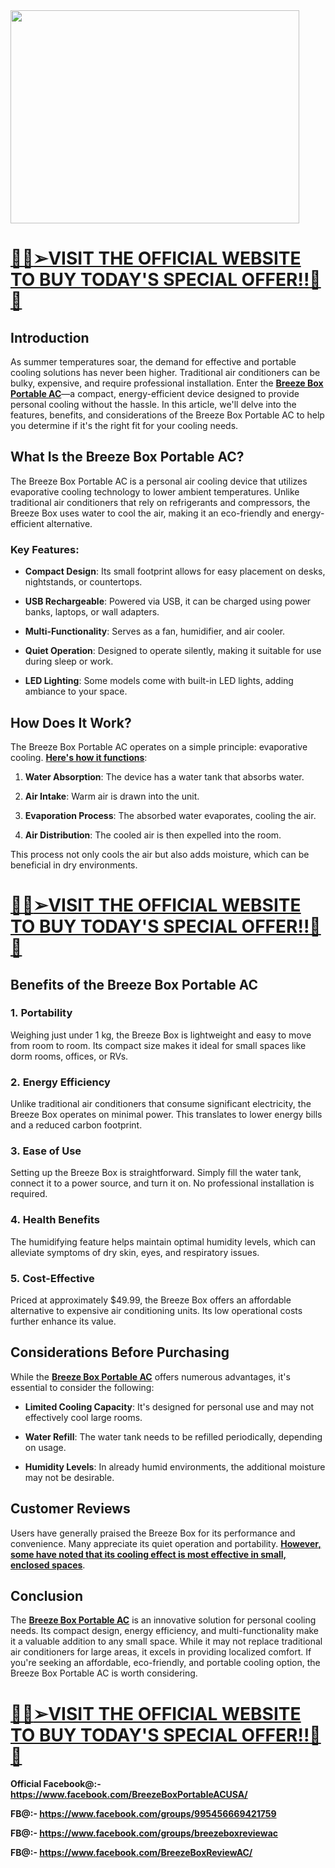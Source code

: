 <div class="separator"><a href="https://www.facebook.com/BreezeBoxPortableACUSA/" target="_blank" rel="nofollow"><img src="https://blogger.googleusercontent.com/img/b/R29vZ2xl/AVvXsEgdSFOuMMs9Y736VKWMEZn2K6f-zNNZ6cJsnJ0Mm-ayR_gJIrfjmzPQhWYVDJdFfBgBXqdaeiucD1u9DKbsCNnKDZCvRxhYEuhw4UsmoM8BZekir43vomsTkq-4dIc5iiAG3QBKzJdRGdBpLzsusP7InNs04T24k0bgR7skQcQ_6Iv_RXOBfSAK3FSA6Q1M/w462-h341/best_crop_802cf8916980e69d888f_image__2_.png" alt="" width="462" height="341" border="0" data-original-height="568" data-original-width="770" /></a></div>
<h1><u>👀💥<strong><a href="https://getdeal24x7.com/breeze-box-ac-buy" target="_blank" rel="nofollow">➢VISIT THE OFFICIAL WEBSITE TO BUY TODAY'S SPECIAL OFFER!!</a></strong>👀💥</u></h1>
<h2 data-end="105" data-start="90">Introduction</h2>
<p data-end="607" data-start="107">As summer temperatures soar, the demand for effective and portable cooling solutions has never been higher. Traditional air conditioners can be bulky, expensive, and require professional installation. Enter the&nbsp;<strong><a href="https://www.facebook.com/BreezeBoxPortableACUSA/" target="_blank" rel="nofollow">Breeze Box Portable AC</a></strong>&mdash;a compact, energy-efficient device designed to provide personal cooling without the hassle. In this article, we'll delve into the features, benefits, and considerations of the Breeze Box Portable AC to help you determine if it's the right fit for your cooling needs.</p>
<h2 data-end="647" data-start="609">What Is the Breeze Box Portable AC?</h2>
<p data-end="966" data-start="649">The Breeze Box Portable AC is a personal air cooling device that utilizes evaporative cooling technology to lower ambient temperatures. Unlike traditional air conditioners that rely on refrigerants and compressors, the Breeze Box uses water to cool the air, making it an eco-friendly and energy-efficient alternative.</p>
<h3 data-end="985" data-start="968">Key Features:</h3>
<ul data-end="1335" data-start="987">
<li data-end="1046" data-start="987">
<p data-end="1046" data-start="989"><strong data-end="1007" data-start="989">Compact Design</strong>:&nbsp;<span class="relative -mx-px my-[-0.2rem] rounded px-px py-[0.2rem] transition-colors duration-100 ease-in-out">Its small footprint allows for easy placement on desks, nightstands, or countertops.</span></p>
</li>
<li data-end="1108" data-start="1047">
<p data-end="1108" data-start="1049"><strong data-end="1069" data-start="1049">USB Rechargeable</strong>:&nbsp;<span class="relative -mx-px my-[-0.2rem] rounded px-px py-[0.2rem] transition-colors duration-100 ease-in-out">Powered via USB, it can be charged using power banks, laptops, or wall adapters.</span></p>
</li>
<li data-end="1173" data-start="1109">
<p data-end="1173" data-start="1111"><strong data-end="1134" data-start="1111">Multi-Functionality</strong>:&nbsp;<span class="relative -mx-px my-[-0.2rem] rounded px-px py-[0.2rem] transition-colors duration-100 ease-in-out">Serves as a fan, humidifier, and air cooler.</span></p>
</li>
<li data-end="1236" data-start="1174">
<p data-end="1236" data-start="1176"><strong data-end="1195" data-start="1176">Quiet Operation</strong>:&nbsp;<span class="relative -mx-px my-[-0.2rem] rounded px-px py-[0.2rem] transition-colors duration-100 ease-in-out">Designed to operate silently, making it suitable for use during sleep or work.</span></p>
</li>
<li data-end="1335" data-start="1237">
<p data-end="1335" data-start="1239"><strong data-end="1255" data-start="1239">LED Lighting</strong>:&nbsp;<span class="relative -mx-px my-[-0.2rem] rounded px-px py-[0.2rem] transition-colors duration-100 ease-in-out">Some models come with built-in LED lights, adding ambiance to your space.</span></p>
</li>
</ul>
<h2 data-end="1357" data-start="1337">How Does It Work?</h2>
<p data-end="1522" data-start="1359">The Breeze Box Portable AC operates on a simple principle:&nbsp;<span class="relative -mx-px my-[-0.2rem] rounded px-px py-[0.2rem] transition-colors duration-100 ease-in-out">evaporative cooling.</span>&nbsp;<strong><a href="https://www.facebook.com/groups/breezeboxreviewac" target="_blank" rel="nofollow">Here's how it functions</a></strong>:</p>
<ol data-end="1819" data-start="1524">
<li data-end="1588" data-start="1524">
<p data-end="1588" data-start="1527"><strong data-end="1547" data-start="1527">Water Absorption</strong>:&nbsp;<span class="relative -mx-px my-[-0.2rem] rounded px-px py-[0.2rem] transition-colors duration-100 ease-in-out">The device has a water tank that absorbs water.</span></p>
</li>
<li data-end="1647" data-start="1589">
<p data-end="1647" data-start="1592"><strong data-end="1606" data-start="1592">Air Intake</strong>:&nbsp;<span class="relative -mx-px my-[-0.2rem] rounded px-px py-[0.2rem] transition-colors duration-100 ease-in-out">Warm air is drawn into the unit.</span></p>
</li>
<li data-end="1715" data-start="1648">
<p data-end="1715" data-start="1651"><strong data-end="1674" data-start="1651">Evaporation Process</strong>:&nbsp;<span class="relative -mx-px my-[-0.2rem] rounded px-px py-[0.2rem] transition-colors duration-100 ease-in-out">The absorbed water evaporates, cooling the air.</span></p>
</li>
<li data-end="1819" data-start="1716">
<p data-end="1819" data-start="1719"><strong data-end="1739" data-start="1719">Air Distribution</strong>:&nbsp;<span class="relative -mx-px my-[-0.2rem] rounded px-px py-[0.2rem] transition-colors duration-100 ease-in-out">The cooled air is then expelled into the room.</span></p>
</li>
</ol>
<p data-end="1899" data-start="1821"><span class="relative -mx-px my-[-0.2rem] rounded px-px py-[0.2rem] transition-colors duration-100 ease-in-out">This process not only cools the air but also adds moisture, which can be beneficial in dry environments.</span></p>
<h1><u>👀💥<strong><a href="https://getdeal24x7.com/breeze-box-ac-buy" target="_blank" rel="nofollow">➢VISIT THE OFFICIAL WEBSITE TO BUY TODAY'S SPECIAL OFFER!!</a></strong>👀💥</u></h1>
<h2 data-end="1942" data-start="1901">Benefits of the Breeze Box Portable AC</h2>
<h3 data-end="1966" data-start="1944">1.&nbsp;<strong data-end="1966" data-start="1951">Portability</strong></h3>
<p data-end="2086" data-start="1968"><span class="relative -mx-px my-[-0.2rem] rounded px-px py-[0.2rem] transition-colors duration-100 ease-in-out">Weighing just under 1 kg, the Breeze Box is lightweight and easy to move from room to room.</span>&nbsp;<span class="relative -mx-px my-[-0.2rem] rounded px-px py-[0.2rem] transition-colors duration-100 ease-in-out">Its compact size makes it ideal for small spaces like dorm rooms, offices, or RVs.</span></p>
<h3 data-end="2116" data-start="2088">2.&nbsp;<strong data-end="2116" data-start="2095">Energy Efficiency</strong></h3>
<p data-end="2236" data-start="2118"><span class="relative -mx-px my-[-0.2rem] rounded px-px py-[0.2rem] transition-colors duration-100 ease-in-out">Unlike traditional air conditioners that consume significant electricity, the Breeze Box operates on minimal power.</span>&nbsp;<span class="relative -mx-px my-[-0.2rem] rounded px-px py-[0.2rem] transition-colors duration-100 ease-in-out">This translates to lower energy bills and a reduced carbon footprint.</span></p>
<h3 data-end="2260" data-start="2238">3.&nbsp;<strong data-end="2260" data-start="2245">Ease of Use</strong></h3>
<p data-end="2420" data-start="2262"><span class="relative -mx-px my-[-0.2rem] rounded px-px py-[0.2rem] transition-colors duration-100 ease-in-out">Setting up the Breeze Box is straightforward.</span>&nbsp;<span class="relative -mx-px my-[-0.2rem] rounded px-px py-[0.2rem] transition-colors duration-100 ease-in-out">Simply fill the water tank, connect it to a power source, and turn it on.</span>&nbsp;<span class="relative -mx-px my-[-0.2rem] rounded px-px py-[0.2rem] transition-colors duration-100 ease-in-out">No professional installation is required.</span></p>
<h3 data-end="2448" data-start="2422">4.&nbsp;<strong data-end="2448" data-start="2429">Health Benefits</strong></h3>
<p data-end="2528" data-start="2450"><span class="relative -mx-px my-[-0.2rem] rounded px-px py-[0.2rem] transition-colors duration-100 ease-in-out">The humidifying feature helps maintain optimal humidity levels, which can alleviate symptoms of dry skin, eyes, and respiratory issues.</span></p>
<h3 data-end="2555" data-start="2530">5.&nbsp;<strong data-end="2555" data-start="2537">Cost-Effective</strong></h3>
<p data-end="2675" data-start="2557"><span class="relative -mx-px my-[-0.2rem] rounded px-px py-[0.2rem] transition-colors duration-100 ease-in-out">Priced at approximately $49.99, the Breeze Box offers an affordable alternative to expensive air conditioning units.</span>&nbsp;<span class="relative -mx-px my-[-0.2rem] rounded px-px py-[0.2rem] transition-colors duration-100 ease-in-out">Its low operational costs further enhance its value.</span></p>
<h2 data-end="2712" data-start="2677">Considerations Before Purchasing</h2>
<p data-end="2816" data-start="2714">While the&nbsp;<strong><a href="https://www.facebook.com/BreezeBoxPortableACUSA/" target="_blank" rel="nofollow">Breeze Box Portable AC</a></strong>&nbsp;offers numerous advantages, it's essential to consider the following:</p>
<ul data-end="3051" data-start="2818">
<li data-end="2889" data-start="2818">
<p data-end="2889" data-start="2820"><strong data-end="2848" data-start="2820">Limited Cooling Capacity</strong>:&nbsp;<span class="relative -mx-px my-[-0.2rem] rounded px-px py-[0.2rem] transition-colors duration-100 ease-in-out">It's designed for personal use and may not effectively cool large rooms.</span></p>
</li>
<li data-end="2949" data-start="2890">
<p data-end="2949" data-start="2892"><strong data-end="2908" data-start="2892">Water Refill</strong>:&nbsp;<span class="relative -mx-px my-[-0.2rem] rounded px-px py-[0.2rem] transition-colors duration-100 ease-in-out">The water tank needs to be refilled periodically, depending on usage.</span></p>
</li>
<li data-end="3051" data-start="2950">
<p data-end="3051" data-start="2952"><strong data-end="2971" data-start="2952">Humidity Levels</strong>:&nbsp;<span class="relative -mx-px my-[-0.2rem] rounded px-px py-[0.2rem] transition-colors duration-100 ease-in-out">In already humid environments, the additional moisture may not be desirable.</span></p>
</li>
</ul>
<h2 data-end="3072" data-start="3053">Customer Reviews</h2>
<p data-end="3232" data-start="3074"><span class="relative -mx-px my-[-0.2rem] rounded px-px py-[0.2rem] transition-colors duration-100 ease-in-out">Users have generally praised the Breeze Box for its performance and convenience.</span>&nbsp;<span class="relative -mx-px my-[-0.2rem] rounded px-px py-[0.2rem] transition-colors duration-100 ease-in-out">Many appreciate its quiet operation and portability.</span>&nbsp;<span class="relative -mx-px my-[-0.2rem] rounded px-px py-[0.2rem] transition-colors duration-100 ease-in-out"><strong><a href="https://www.facebook.com/groups/995456669421759" target="_blank" rel="nofollow">However, some have noted that its cooling effect is most effective in small, enclosed spaces</a></strong>.</span></p>
<h2 data-end="4275" data-start="4262">Conclusion</h2>
<p data-end="4706" data-start="4277">The&nbsp;<strong><a href="https://www.facebook.com/BreezeBoxPortableACUSA/" target="_blank" rel="nofollow">Breeze Box Portable AC</a></strong>&nbsp;is an innovative solution for personal cooling needs. Its compact design, energy efficiency, and multi-functionality make it a valuable addition to any small space. While it may not replace traditional air conditioners for large areas, it excels in providing localized comfort. If you're seeking an affordable, eco-friendly, and portable cooling option, the Breeze Box Portable AC is worth considering.</p>
<h1><u>👀💥<strong><a href="https://getdeal24x7.com/breeze-box-ac-buy" target="_blank" rel="nofollow">➢VISIT THE OFFICIAL WEBSITE TO BUY TODAY'S SPECIAL OFFER!!</a></strong>👀💥</u></h1>
<p><strong>Official Facebook@:- </strong><a href="https://www.facebook.com/BreezeBoxPortableACUSA/"><strong>https://www.facebook.com/BreezeBoxPortableACUSA/</strong></a></p>
<p><strong>FB@:- </strong><a href="https://www.facebook.com/groups/995456669421759"><strong>https://www.facebook.com/groups/995456669421759</strong></a></p>
<p><strong>FB@:- </strong><a href="https://www.facebook.com/groups/breezeboxreviewac"><strong>https://www.facebook.com/groups/breezeboxreviewac</strong></a></p>
<p><strong>FB@:- </strong><a href="https://www.facebook.com/BreezeBoxReviewAC/"><strong>https://www.facebook.com/BreezeBoxReviewAC/</strong></a></p>
<p>&nbsp;</p>
